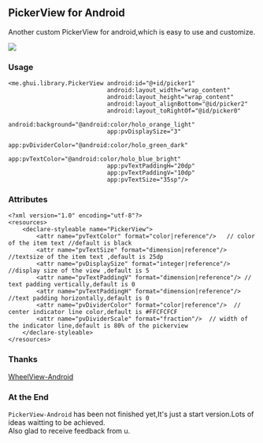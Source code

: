 ## PickerView for Android
Another custom PickerView for android,which is easy to use and customize.

![](http://77g5pl.com1.z0.glb.clouddn.com/imgpickerview-android.gif)

### Usage

	<me.ghui.library.PickerView android:id="@+id/picker1"
								android:layout_width="wrap_content"
								android:layout_height="wrap_content"
								android:layout_alignBottom="@id/picker2"
								android:layout_toRightOf="@id/picker0"
								android:background="@android:color/holo_orange_light"
								app:pvDisplaySize="3"
								app:pvDividerColor="@android:color/holo_green_dark"
								app:pvTextColor="@android:color/holo_blue_bright"
								app:pvTextPaddingH="20dp"
								app:pvTextPaddingV="10dp"
								app:pvTextSize="35sp"/>


### Attributes
	
	<?xml version="1.0" encoding="utf-8"?>
	<resources>
		<declare-styleable name="PickerView">
			<attr name="pvTextColor" format="color|reference"/>   // color of the item text //default is black
			<attr name="pvTextSize" format="dimension|reference"/>  //textsize of the item text ,default is 25dp
			<attr name="pvDisplaySize" format="integer|reference"/>  //display size of the view ,default is 5
			<attr name="pvTextPaddingV" format="dimension|reference"/> // text padding vertically,default is 0
			<attr name="pvTextPaddingH" format="dimension|reference"/> //text padding horizontally,default is 0
			<attr name="pvDividerColor" format="color|reference"/>  // center indicator line color,default is #FFCFCFCF
			<attr name="pvDividerScale" format="fraction"/>  // width of the indicator line,default is 80% of the pickerview
		</declare-styleable>
	</resources>

### Thanks
[WheelView-Android](https://github.com/lantouzi/WheelView-Android)

### At the End
`PickerView-Android` has been not finished yet,It's just a start version.Lots of ideas waitting to be achieved.  
Also glad to receive feedback from u.

